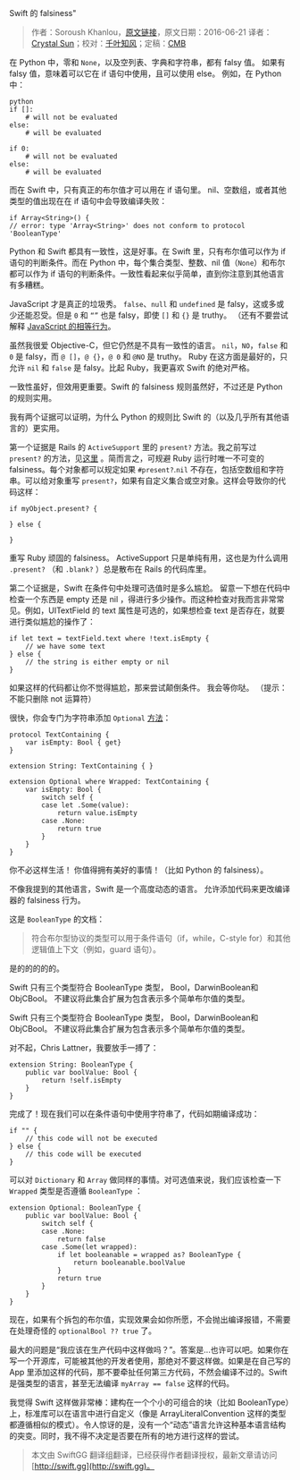 Swift 的 falsiness"

> 作者：Soroush Khanlou，[原文链接](http://khanlou.com/2016/06/falsiness-in-swift/)，原文日期：2016-06-21
> 译者：[Crystal Sun](http://www.jianshu.com/users/7a2d2cc38444/latest_articles)；校对：[千叶知风](http://weibo.com/xiaoxxiao)；定稿：[CMB](https://github.com/chenmingbiao)
  










在 Python 中，零和 `None`，以及空列表、字典和字符串，都有 falsy 值。 如果有 falsy 值，意味着可以它在 if 语句中使用，且可以使用 else。 例如，在 Python 中：

    python
    if []:
    	# will not be evaluated
    else:
    	# will be evaluated
    	
    if 0: 
    	# will not be evaluated
    else:
    	# will be evaluated



而在 Swift 中，只有真正的布尔值才可以用在 if 语句里。 nil、空数组，或者其他类型的值出现在在 if 语句中会导致编译失败：

    
    if Array<String>() {
    // error: type 'Array<String>' does not conform to protocol 'BooleanType'

Python 和 Swift 都具有一致性，这是好事。在 Swift 里，只有布尔值可以作为 if 语句的判断条件。而在 Python 中，每个集合类型、整数、nil 值（`None`）和布尔都可以作为 if 语句的判断条件。一致性看起来似乎简单，直到你注意到其他语言有多糟糕。

JavaScript 才是真正的垃圾秀。 `false`、`null` 和 `undefined` 是 falsy，这或多或少还能忍受。但是 `0` 和 `“”` 也是 falsy，即使 `[]` 和 `{}` 是 truthy。 （还有不要尝试解释 [JavaScript 的相等行为](https://dorey.github.io/JavaScript-Equality-Table/)。

虽然我很爱 Objective-C，但它仍然是不具有一致性的语言。 `nil`，`NO`，`false` 和 `0` 是 falsy，而 `@ []`，`@ {}`，`@ 0` 和 `@NO` 是 truthy。 Ruby 在这方面是最好的，只允许 `nil` 和 `false` 是 falsy。比起 Ruby，我更喜欢 Swift 的绝对严格。

一致性虽好，但效用更重要。Swift 的 falsiness 规则虽然好，不过还是 Python 的规则实用。

我有两个证据可以证明，为什么 Python 的规则比 Swift 的（以及几乎所有其他语言的）更实用。

第一个证据是 Rails 的 `ActiveSupport` 里的 `present?` 方法。我之前写过 `present?` 的方法，见[这里](http://khanlou.com/2014/05/smalltalky-control-structures/) 。简而言之，可规避 Ruby 运行时唯一不可变的 falsiness。每个对象都可以规定如果 `#present?`.`nil` 不存在，包括空数组和字符串。可以给对象重写 `present?`，如果有自定义集合或空对象。这样会导致你的代码这样：

    
    if myObject.present? {
    	
    } else {
    
    }

重写 Ruby 顽固的 falsiness。 ActiveSupport 只是单纯有用，这也是为什么调用 `.present?` （和 `.blank?` ）总是散布在 Rails 的代码库里。

第二个证据是，Swift 在条件句中处理可选值时是多么尴尬。 留意一下想在代码中检查一个东西是 empty 还是 nil ，得进行多少操作。而这种检查对我而言非常常见。例如，UITextField 的 text 属性是可选的，如果想检查 text 是否存在，就要进行类似尴尬的操作了：

    
    if let text = textField.text where !text.isEmpty {
    	// we have some text
    } else {
    	// the string is either empty or nil
    }

如果这样的代码都让你不觉得尴尬，那来尝试颠倒条件。 我会等你哒。 （提示：不能只删除 not 运算符）

很快，你会专门为字符串添加 `Optional` [方法](https://twitter.com/mliberatore/status/702209186839527426)：

    
    protocol TextContaining {
        var isEmpty: Bool { get}
    }
    
    extension String: TextContaining { }
    
    extension Optional where Wrapped: TextContaining {
        var isEmpty: Bool {
            switch self {
            case let .Some(value):
                return value.isEmpty
            case .None:
                return true
            }
        }
    }

你不必这样生活！ 你值得拥有美好的事情！（比如  Python 的 falsiness）。

不像我提到的其他语言，Swift 是一个高度动态的语言。 允许添加代码来更改编译器的 falsiness 行为。

这是 `BooleanType`  的文档：

> 符合布尔型协议的类型可以用于条件语句（if，while，C-style for）和其他逻辑值上下文（例如，guard 语句）。

是的的的的的。

Swift 只有三个类型符合 BooleanType 类型， Bool，DarwinBoolean和ObjCBool。 不建议将此集合扩展为包含表示多个简单布尔值的类型。

Swift 只有三个类型符合 BooleanType 类型， Bool，DarwinBoolean和ObjCBool。 不建议将此集合扩展为包含表示多个简单布尔值的类型。

对不起，Chris Lattner，我要放手一搏了：

    
    extension String: BooleanType {
        public var boolValue: Bool {
            return !self.isEmpty
        }
    }

完成了！现在我们可以在条件语句中使用字符串了，代码如期编译成功：

    
    if "" {
    	// this code will not be executed
    } else {
    	// this code will be executed	
    }

可以对 `Dictionary` 和 `Array` 做同样的事情。对可选值来说，我们应该检查一下 `Wrapped` 类型是否遵循 `BooleanType` ：

    
    extension Optional: BooleanType {
        public var boolValue: Bool {
            switch self {
            case .None:
                return false
            case .Some(let wrapped):
                if let booleanable = wrapped as? BooleanType {
                    return booleanable.boolValue
                }
                return true
            }
        }
    }

现在，如果有个拆包的布尔值，实现效果会如你所愿，不会抛出编译报错，不需要在处理奇怪的 `optionalBool ?? true` 了。

最大的问题是“我应该在生产代码中这样做吗？”。答案是...也许可以吧。如果你在写一个开源库，可能被其他的开发者使用，那绝对不要这样做。如果是在自己写的 App 里添加这样的代码，那不要牵扯任何第三方代码，不然会编译不过的。Swift 是强类型的语言，甚至无法编译 `myArray == false` 这样的代码。

我觉得 Swift 这样做非常棒：建构在一个个小的可组合的块（比如 BooleanType）上，标准库可以在语言中进行自定义（像是 ArrayLiteralConvention 这样的类型都遵循相似的模式）。令人惊讶的是，没有一个“动态”语言允许这种基本语言结构的突变。同时，我不得不决定是否要在所有的地方进行这样的尝试。
> 本文由 SwiftGG 翻译组翻译，已经获得作者翻译授权，最新文章请访问 [http://swift.gg](http://swift.gg)。